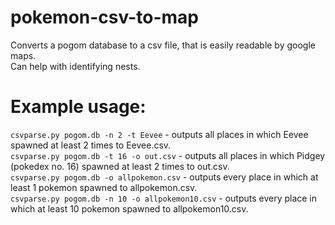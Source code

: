 # pokemon-csv-to-map
Converts a pogom database to a csv file, that is easily readable by google maps.    
Can help with identifying nests.

# Example usage:

`csvparse.py pogom.db -n 2 -t Eevee` - outputs all places in which Eevee spawned at least 2 times to Eevee.csv.    
`csvparse.py pogom.db -t 16 -o out.csv` - outputs all places in which Pidgey (pokedex no. 16) spawned at least 2 times to out.csv.    
`csvparse.py pogom.db -o allpokemon.csv` - outputs every place in which at least 1 pokemon spawned to allpokemon.csv.    
`csvparse.py pogom.db -n 10 -o allpokemon10.csv` - outputs every place in which at least 10 pokemon spawned to allpokemon10.csv.
